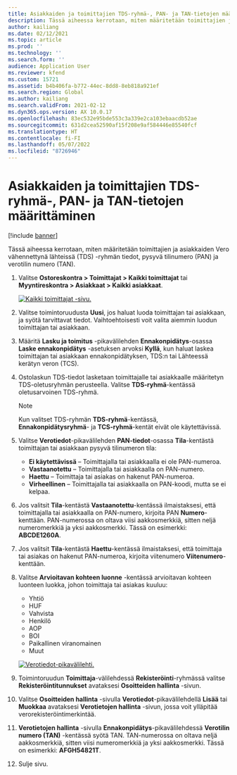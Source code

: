 ```yaml
---
title: Asiakkaiden ja toimittajien TDS-ryhmä-, PAN- ja TAN-tietojen määrittäminen
description: Tässä aiheessa kerrotaan, miten määritetään toimittajien ja asiakkaiden Vero vähennettynä lähteissä (TDS) -ryhmän tiedot, pysyvä tilinumero (PAN) ja verotilin numero (TAN).
author: kailiang
ms.date: 02/12/2021
ms.topic: article
ms.prod: ''
ms.technology: ''
ms.search.form: ''
audience: Application User
ms.reviewer: kfend
ms.custom: 15721
ms.assetid: b4b406fa-b772-44ec-8dd8-8eb818a921ef
ms.search.region: Global
ms.author: kailiang
ms.search.validFrom: 2021-02-12
ms.dyn365.ops.version: AX 10.0.17
ms.openlocfilehash: 83ec532e95bde553c3a339e2ca103ebaacdb52ae
ms.sourcegitcommit: 631d2cea52590af15f208e9af584446e85540fcf
ms.translationtype: HT
ms.contentlocale: fi-FI
ms.lasthandoff: 05/07/2022
ms.locfileid: "8726946"
---
```

# <a name="tds-group-pan-and-tan-information-setup-for-vendors-and-customers"></a>Asiakkaiden ja toimittajien TDS-ryhmä-, PAN- ja TAN-tietojen määrittäminen

[!include [banner](../includes/banner.md)]

Tässä aiheessa kerrotaan, miten määritetään toimittajien ja asiakkaiden Vero vähennettynä lähteissä (TDS) -ryhmän tiedot, pysyvä tilinumero (PAN) ja verotilin numero (TAN).

1. Valitse **Ostoreskontra \> Toimittajat \> Kaikki toimittajat** tai **Myyntireskontra \> Asiakkaat \> Kaikki asiakkaat**.

    [![Kaikki toimittajat -sivu.](./media/apac-ind-TDS-55.png)](./media/apac-ind-TDS-55.png)

2. Valitse toimintoruudusta **Uusi**, jos haluat luoda toimittajan tai asiakkaan, ja syötä tarvittavat tiedot. Vaihtoehtoisesti voit valita aiemmin luodun toimittajan tai asiakkaan.
3. Määritä **Lasku ja toimitus** -pikavälilehden **Ennakonpidätys**-osassa **Laske ennakonpidätys** -asetuksen arvoksi **Kyllä**, kun haluat laskea toimittajan tai asiakkaan ennakonpidätyksen, TDS:n tai Lähteessä kerätyn veron (TCS).
4. Ostolaskun TDS-tiedot lasketaan toimittajalle tai asiakkaalle määritetyn TDS-oletusryhmän perusteella. Valitse **TDS-ryhmä**-kentässä oletusarvoinen TDS-ryhmä.

    > [!NOTE]
    > Kun valitset TDS-ryhmän **TDS-ryhmä**-kentässä, **Ennakonpidätysryhmä**- ja **TCS-ryhmä**-kentät eivät ole käytettävissä.

5. Valitse **Verotiedot**-pikavälilehden **PAN-tiedot**-osassa **Tila**-kentästä toimittajan tai asiakkaan pysyvä tilinumeron tila:

    - **Ei käytettävissä** – Toimittajalla tai asiakkaalla ei ole PAN-numeroa.
    - **Vastaanotettu** – Toimittajalla tai asiakkaalla on PAN-numero.
    - **Haettu** – Toimittaja tai asiakas on hakenut PAN-numeroa.
    - **Virheellinen** – Toimittajalla tai asiakkaalla on PAN-koodi, mutta se ei kelpaa.

6. Jos valitsit **Tila**-kentästä **Vastaanotettu**-kentässä ilmaistaksesi, että toimittajalla tai asiakkaalla on PAN-numero, kirjoita PAN **Numero**-kenttään. PAN-numerossa on oltava viisi aakkosmerkkiä, sitten neljä numeromerkkiä ja yksi aakkosmerkki. Tässä on esimerkki: **ABCDE1260A**.
7. Jos valitsit **Tila**-kentästä **Haettu**-kentässä ilmaistaksesi, että toimittaja tai asiakas on hakenut PAN-numeroa, kirjoita viitenumero **Viitenumero**-kenttään.
8. Valitse **Arvioitavan kohteen luonne** -kentässä arvioitavan kohteen luonteen luokka, johon toimittaja tai asiakas kuuluu:

    - Yhtiö
    - HUF
    - Vahvista
    - Henkilö
    - AOP
    - BOI
    - Paikallinen viranomainen
    - Muut

    [![Verotiedot-pikavälilehti.](./media/apac-ind-TDS-56.png)](./media/apac-ind-TDS-56.png)

9. Toimintoruudun **Toimittaja**-välilehdessä **Rekisteröinti**-ryhmässä valitse **Rekisteröintitunnukset** avataksesi **Osoitteiden hallinta** -sivun.
10. Valitse **Osoitteiden hallinta** -sivulla **Verotiedot**-pikavälilehdellä **Lisää** tai **Muokkaa** avataksesi **Verotietojen hallinta** -sivun, jossa voit ylläpitää verorekisteröintimerkintää.
11. **Verotietojen hallinta** -sivulla **Ennakonpidätys**-pikavälilehdessä **Verotilin numero (TAN)** -kentässä syötä TAN. TAN-numerossa on oltava neljä aakkosmerkkiä, sitten viisi numeromerkkiä ja yksi aakkosmerkki. Tässä on esimerkki: **AFGH54821T**.
12. Sulje sivu.
